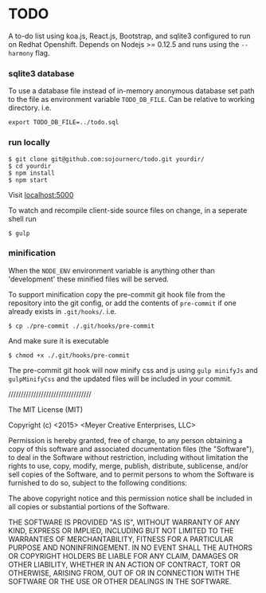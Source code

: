 
# TODO 
A to-do list using koa.js, React.js, Bootstrap, and sqlite3 configured to run on Redhat Openshift. Depends on Nodejs >= 0.12.5 and runs using the `--harmony` flag.

### sqlite3 database
To use a database file instead of in-memory anonymous database set path to the file as environment variable `TODO_DB_FILE`. Can be relative to working directory. i.e. 

    export TODO_DB_FILE=../todo.sql

### run locally

    $ git clone git@github.com:sojournerc/todo.git yourdir/
    $ cd yourdir
    $ npm install
    $ npm start

Visit [localhost:5000](http://localhost:5000)

To watch and recompile client-side source files on change, in a seperate shell run

    $ gulp

### minification

When the `NODE_ENV` environment variable is anything other than 'development' these minified files will be served.

To support minification copy the pre-commit git hook file from the repository into the git config, or add the contents of `pre-commit` if one already exists in `.git/hooks/`. i.e.

    $ cp ./pre-commit ./.git/hooks/pre-commit

And make sure it is executable

    $ chmod +x ./.git/hooks/pre-commit 

The pre-commit git hook will now minify css and js using `gulp minifyJs` and `gulpMinifyCss` and the updated files will be included in your commit. 

/////////////////////////////////

The MIT License (MIT)

Copyright (c) <2015> <Meyer Creative Enterprises, LLC>

Permission is hereby granted, free of charge, to any person obtaining a copy
of this software and associated documentation files (the "Software"), to deal
in the Software without restriction, including without limitation the rights
to use, copy, modify, merge, publish, distribute, sublicense, and/or sell
copies of the Software, and to permit persons to whom the Software is
furnished to do so, subject to the following conditions:

The above copyright notice and this permission notice shall be included in
all copies or substantial portions of the Software.

THE SOFTWARE IS PROVIDED "AS IS", WITHOUT WARRANTY OF ANY KIND, EXPRESS OR
IMPLIED, INCLUDING BUT NOT LIMITED TO THE WARRANTIES OF MERCHANTABILITY,
FITNESS FOR A PARTICULAR PURPOSE AND NONINFRINGEMENT. IN NO EVENT SHALL THE
AUTHORS OR COPYRIGHT HOLDERS BE LIABLE FOR ANY CLAIM, DAMAGES OR OTHER
LIABILITY, WHETHER IN AN ACTION OF CONTRACT, TORT OR OTHERWISE, ARISING FROM,
OUT OF OR IN CONNECTION WITH THE SOFTWARE OR THE USE OR OTHER DEALINGS IN
THE SOFTWARE.
